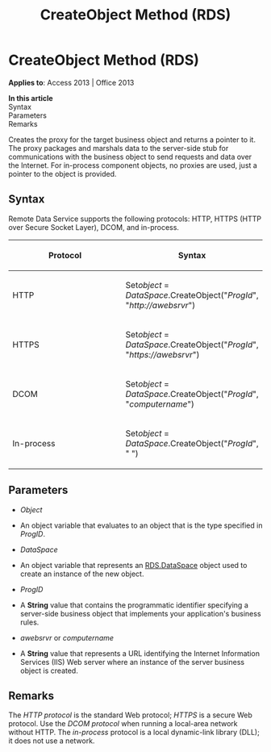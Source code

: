 ﻿---
title: CreateObject Method (RDS)
TOCTitle: CreateObject Method (RDS)
ms:assetid: 130debe5-31cf-4ab0-5f78-9adaec7d7126
ms:mtpsurl: https://msdn.microsoft.com/en-us/library/JJ248905(v=office.15)
ms:contentKeyID: 48543360
ms.date: 09/18/2015
mtps_version: v=office.15
---

# CreateObject Method (RDS)


**Applies to**: Access 2013 | Office 2013

**In this article**  
Syntax  
Parameters  
Remarks  

Creates the proxy for the target business object and returns a pointer to it. The proxy packages and marshals data to the server-side stub for communications with the business object to send requests and data over the Internet. For in-process component objects, no proxies are used, just a pointer to the object is provided.

## Syntax

Remote Data Service supports the following protocols: HTTP, HTTPS (HTTP over Secure Socket Layer), DCOM, and in-process.

<table>
<colgroup>
<col style="width: 50%" />
<col style="width: 50%" />
</colgroup>
<thead>
<tr class="header">
<th><p>Protocol</p></th>
<th><p>Syntax</p></th>
</tr>
</thead>
<tbody>
<tr class="odd">
<td><p>HTTP</p></td>
<td><p>Set<em>object</em> = <em>DataSpace</em>.CreateObject(&quot;<em>ProgId</em>&quot;, &quot;<em>http://awebsrvr</em>&quot;)</p></td>
</tr>
<tr class="even">
<td><p>HTTPS</p></td>
<td><p>Set<em>object</em> = <em>DataSpace</em>.CreateObject(&quot;<em>ProgId</em>&quot;, &quot;<em>https://awebsrvr</em>&quot;)</p></td>
</tr>
<tr class="odd">
<td><p>DCOM</p></td>
<td><p>Set<em>object</em> = <em>DataSpace</em>.CreateObject(&quot;<em>ProgId</em>&quot;, &quot;<em>computername</em>&quot;)</p></td>
</tr>
<tr class="even">
<td><p>In-process</p></td>
<td><p>Set<em>object</em> = <em>DataSpace</em>.CreateObject(&quot;<em>ProgId</em>&quot;, &quot; &quot;)</p></td>
</tr>
</tbody>
</table>


## Parameters

  - *Object*

  - An object variable that evaluates to an object that is the type specified in *ProgID*.

  - *DataSpace*

  - An object variable that represents an [RDS.DataSpace](dataspace-object-rds.md) object used to create an instance of the new object.

  - *ProgID*

  - A **String** value that contains the programmatic identifier specifying a server-side business object that implements your application's business rules.

  - *awebsrvr* or *computername*

  - A **String** value that represents a URL identifying the Internet Information Services (IIS) Web server where an instance of the server business object is created.

## Remarks

The *HTTP protocol* is the standard Web protocol; *HTTPS* is a secure Web protocol. Use the *DCOM protocol* when running a local-area network without HTTP. The *in-process* protocol is a local dynamic-link library (DLL); it does not use a network.

